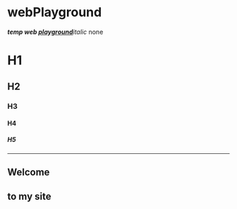 # webPlayground
<i><b>temp web <u>playground</u></b>italic</i> none 
<h1>H1</h1>
<h2>H2</h2>
<h3>H3</h3>
<h4>H4</h4>
<h5>H5</h5>
<hr/>
<h2>Welcome</h2>
<h2>to my site</h2>

    
